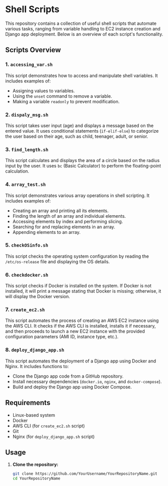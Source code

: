 # Shell Scripts 

This repository contains a collection of useful shell scripts that automate various tasks, ranging from variable handling to EC2 instance creation and Django app deployment. Below is an overview of each script's functionality.

## Scripts Overview

### 1. `accessing_var.sh`
This script demonstrates how to access and manipulate shell variables. It includes examples of:
- Assigning values to variables.
- Using the `unset` command to remove a variable.
- Making a variable `readonly` to prevent modification.

### 2. `dispaly_msg.sh`
This script takes user input (age) and displays a message based on the entered value. It uses conditional statements (`if-elif-else`) to categorize the user based on their age, such as child, teenager, adult, or senior.

### 3. `find_length.sh`
This script calculates and displays the area of a circle based on the radius input by the user. It uses `bc` (Basic Calculator) to perform the floating-point calculation.

### 4. `array_test.sh`
This script demonstrates various array operations in shell scripting. It includes examples of:
- Creating an array and printing all its elements.
- Finding the length of an array and individual elements.
- Accessing elements by index and performing slicing.
- Searching for and replacing elements in an array.
- Appending elements to an array.

### 5. `checkOSinfo.sh`
This script checks the operating system configuration by reading the `/etc/os-release` file and displaying the OS details.

### 6. `checkdocker.sh`
This script checks if Docker is installed on the system. If Docker is not installed, it will print a message stating that Docker is missing; otherwise, it will display the Docker version.

### 7. `create_ec2.sh`
This script automates the process of creating an AWS EC2 instance using the AWS CLI. It checks if the AWS CLI is installed, installs it if necessary, and then proceeds to launch a new EC2 instance with the provided configuration parameters (AMI ID, instance type, etc.).

### 8. `deploy_django_app.sh`
This script automates the deployment of a Django app using Docker and Nginx. It includes functions to:
- Clone the Django app code from a GitHub repository.
- Install necessary dependencies (`docker.io`, `nginx`, and `docker-compose`).
- Build and deploy the Django app using Docker Compose.

## Requirements
- Linux-based system
- Docker
- AWS CLI (for `create_ec2.sh` script)
- Git
- Nginx (for `deploy_django_app.sh` script)

## Usage

1. **Clone the repository:**
   ```bash
   git clone https://github.com/YourUsername/YourRepositoryName.git
   cd YourRepositoryName
